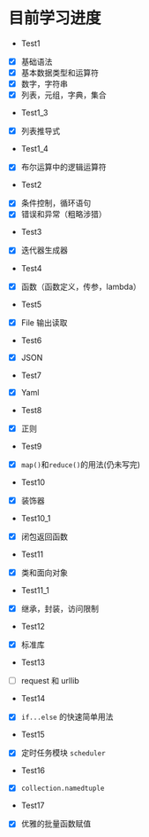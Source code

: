 # 目前学习进度

- Test1

- [x] 基础语法
- [x] 基本数据类型和运算符
- [x] 数字，字符串
- [x] 列表，元组，字典，集合

- Test1_3
- [x] 列表推导式

- Test1_4
- [x] 布尔运算中的逻辑运算符

- Test2

- [x] 条件控制，循环语句
- [x] 错误和异常（粗略涉猎）

- Test3
- [x] 迭代器生成器

- Test4
- [x] 函数（函数定义，传参，lambda）

- Test5
- [x] File 输出读取

- Test6
- [x] JSON

- Test7
- [x] Yaml

- Test8
- [x] 正则

- Test9
- [x] `map()`和`reduce()`的用法(仍未写完)

- Test10
- [x] 装饰器

- Test10_1
- [x] 闭包返回函数

- Test11
- [x] 类和面向对象

- Test11_1
- [x] 继承，封装，访问限制

- Test12
- [x] 标准库

- Test13
- [ ] request 和 urllib

- Test14
- [x] `if...else` 的快速简单用法

- Test15
- [x] 定时任务模块 `scheduler`

- Test16
- [x] `collection.namedtuple`

- Test17
- [x] 优雅的批量函数赋值
